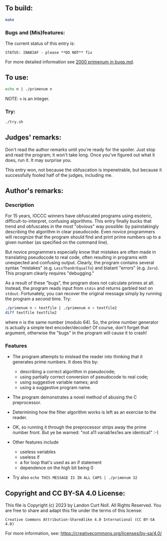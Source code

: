 ## To build:

```sh
make
```


### Bugs and (Mis)features:

The current status of this entry is:

```
STATUS: INABIAF - please **DO NOT** fix
```

For more detailed information see [2000 primenum in bugs.md](/bugs.md#2000-primenum).


## To use:

```sh
echo n | ./primenum n

```

NOTE: `n` is an integer.


### Try:

```sh
./try.sh
```


## Judges' remarks:

Don't read the author remarks until you're ready for the spoiler.
Just stop and read the program; it won't take long.  Once you've figured
out what it does, run it.  It may surprise you.

This entry won, not because the obfuscation is impenetrable, but because
it successfully fooled half of the judges, including me.


## Author's remarks:

### Description

For 15 years, IOCCC winners have obfuscated programs using esoteric,
difficult-to-interpret, confusing algorithms.  This entry finally bucks
that trend and obfuscates in the most "obvious" way possible: by
painstakingly describing the algorithm in clear pseudocode.  Even novice
programmers will recognize that the program should find and print prime
numbers up to a given number (as specified on the command line).

But novice programmers especially know that mistakes are often made in
translating pseudocode to real code, often resulting in programs with
unexpected and confusing output.  Clearly, the program contains several
syntax "mistakes" (e.g. `LessThanOrEqualTo`) and blatant "errors" (e.g.
`Zero`).  This program clearly requires "debugging."

As a result of these "bugs", the program does not calculate primes at all.
Instead, the program reads input from `stdin` and returns garbled text on
`stdout`.  Fortunately, you can recover the original message simply by
running the program a second time.  Try:

```sh
./primenum n < textfile | ./primenum n > textfile2
diff textfile textfile2
```

where n is the same number (modulo 64).  So, the prime number generator
is actually a simple text encoder/decoder!  Of course, don't forget that
argument, otherwise the "bugs" in the program will cause it to crash!

### Features

- The program attempts to mislead the reader into thinking that it
  generates prime numbers.  It does this by:
    * describing a correct algorithm in pseudocode;
    * using partially correct conversion of pseudocode to real code;
    * using suggestive variable names; and
    * using a suggestive program name.

- The program demonstrates a novel method of abusing the C preprocessor.

- Determining how the filter algorithm works is left as an exercise to the
  reader.

- OK, so running it through the preprocessor strips away the prime
  number front.  But ye be warned: "not a11 variab1es1es are identica1" :-)

- Other features include
    * useless variables
    * useless if
    * a for loop that's used as an if statement
    * dependence on the high bit being 0

- Try also
  `echo THIS MESSAGE IS IN ALL CAPS | ./primenum 32`


## Copyright and CC BY-SA 4.0 License:

This file is Copyright (c) 2023 by Landon Curt Noll.  All Rights Reserved.
You are free to share and adapt this file under the terms of this license:

    Creative Commons Attribution-ShareAlike 4.0 International (CC BY-SA 4.0)

For more information, see: https://creativecommons.org/licenses/by-sa/4.0/
